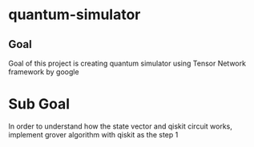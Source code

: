 quantum-simulator
=================

Goal 
----
Goal of this project is creating quantum simulator using Tensor Network framework by google

# Sub Goal
In order to understand how the state vector and qiskit circuit works, implement grover algorithm with qiskit as the step 1

